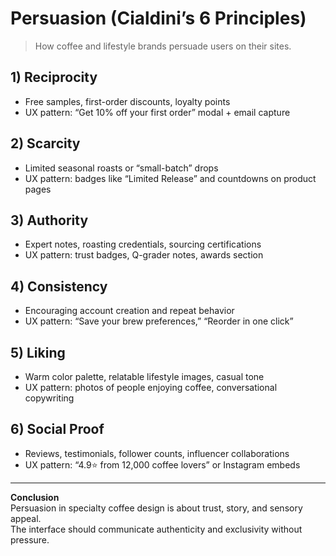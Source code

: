# Persuasion (Cialdini’s 6 Principles)

> How coffee and lifestyle brands persuade users on their sites.

## 1) Reciprocity
- Free samples, first-order discounts, loyalty points  
- UX pattern: “Get 10% off your first order” modal + email capture

## 2) Scarcity
- Limited seasonal roasts or “small-batch” drops  
- UX pattern: badges like “Limited Release” and countdowns on product pages

## 3) Authority
- Expert notes, roasting credentials, sourcing certifications  
- UX pattern: trust badges, Q-grader notes, awards section

## 4) Consistency
- Encouraging account creation and repeat behavior  
- UX pattern: “Save your brew preferences,” “Reorder in one click”

## 5) Liking
- Warm color palette, relatable lifestyle images, casual tone  
- UX pattern: photos of people enjoying coffee, conversational copywriting

## 6) Social Proof
- Reviews, testimonials, follower counts, influencer collaborations  
- UX pattern: “4.9⭐ from 12,000 coffee lovers” or Instagram embeds

---

**Conclusion**  
Persuasion in specialty coffee design is about trust, story, and sensory appeal.  
The interface should communicate authenticity and exclusivity without pressure.
